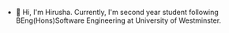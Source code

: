 - 👋 Hi, I'm Hirusha. Currently, I'm second year student following BEng(Hons)Software Engineering at University of Westminster. 
